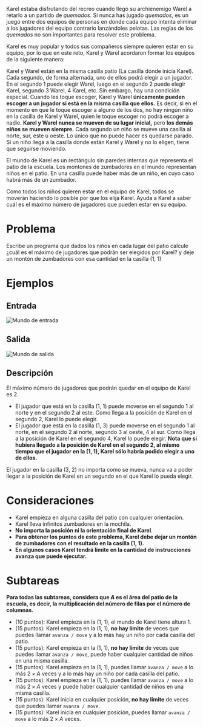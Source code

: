 Karel estaba disfrutando del recreo cuando llegó su archienemigo Warel a retarlo a un partido de _quemados_. Si nunca has jugado _quemados_, es un juego entre dos equipos de personas en donde cada equipo intenta eliminar a los jugadores del equipo contrario lanzándoles pelotas. Las reglas de los _quemados_ no son importantes para resolver este problema.

Karel es muy popular y todos sus compañeros siempre quieren estar en su equipo, por lo que en este reto, Karel y Warel acordaron formar los equipos de la siguiente manera:

Karel y Warel están en la misma casilla patio (La casilla dónde inicia Karel). Cada segundo, de forma alternada, uno de ellos podrá elegir a un jugador. En el segundo $1$ puede elegir Warel, luego en el segundo $2$ puede elegir Karel, segundo $3$ Warel, $4$ Karel, etc. Sin embargo, hay una condición especial. Cuando les toque escoger, Karel y Warel **únicamente pueden escoger a un jugador si está en la misma casilla que ellos.** Es decir, si en el momento en que le toque escoger a alguno de los dos, no hay ningún niño en la casilla de Karel y Warel, quien le toque escoger no podrá escoger a nadie. **Karel y Warel nunca se mueven de su lugar inicial,** pero **los demás niños se mueven siempre.** Cada segundo un niño se mueve una casilla al norte, sur, este u oeste. Lo único que no puede hacer es quedarse parado. Si un niño llega a la casilla donde están Karel y Warel y no lo eligen, tiene que seguirse moviendo.

El mundo de Karel es un rectángulo sin paredes internas que representa el patio de la escuela. Los montones de zumbadores en el mundo representan niños en el patio. En una casilla puede haber más de un niño, en cuyo caso habrá más de un zumbador.

Como todos los niños quieren estar en el equipo de Karel, todos se moverán haciendo lo posible por que los elija Karel. Ayuda a Karel a saber cuál es el máximo número de jugadores que pueden estar en su equipo.

# Problema

Escribe un programa que dados los niños en cada lugar del patio calcule ¿cuál es el máximo de jugadores que podrán ser elegidos por Karel? y deje un montón de zumbadores con esa cantidad en la casilla (1, 1)

# Ejemplos

## Entrada

![Mundo de entrada](sample.in.png)

## Salida

![Mundo de salida](sample.out.png)

## Descripción

El máximo número de jugadores que podrán quedar en el equipo de Karel es 2.

- El jugador que está en la casilla (1, 1) puede moverse en el segundo 1 al norte y en el segundo 2 al este. Como llega a la posición de Karel en el segundo 2, Karel lo puede elegir.
- El jugador que está en la casilla (1, 3) puede moverse en el segundo 1 al norte, en el segundo 2 al norte, segundo 3 al oeste, 4 al sur. Como llega a la posición de Karel en el segundo 4, Karel lo puede elegir. **Nota que si hubiera llegado a la posición de Karel en el segundo 2, al mismo tiempo que el jugador en la (1, 1), Karel sólo habría podido elegir a uno de ellos.**

El jugador en la casilla (3, 2) no importa como se mueva, nunca va a poder llegar a la posición de Karel en un segundo en el que Karel lo pueda elegir.

# Consideraciones

- Karel empieza en alguna casilla del patio con cualquier orientación.
- Karel lleva infinitos zumbadores en la mochila.
- **No importa la posición ni la orientación final de Karel**.
- **Para obtener los puntos de este problema, Karel debe dejar un montón de zumbadores con el resultado en la casilla (1, 1).**
- **En algunos casos Karel tendrá límite en la cantidad de instrucciones avanza que puede ejecutar.**

# Subtareas

**Para todas las subtareas, considera que $A$ es el área del patio de la escuela, es decir, la multiplicación del número de filas por el número de columnas.**

- (10 puntos): Karel empieza en la (1, 1), el mundo de Karel tiene altura 1.
- (15 puntos): Karel empieza en la (1, 1), **no hay límite** de veces que puedes llamar `avanza / move` y a lo más hay un niño por cada casilla del patio.
- (15 puntos): Karel empieza en la (1, 1), **no hay límite** de veces que puedes llamar `avanza / move`, puede haber cualquier cantidad de niños en una misma casilla.
- (15 puntos): Karel empieza en la (1, 1), puedes llamar `avanza / move` a lo más $2 \times A$ veces y a lo más hay un niño por cada casilla del patio.
- (15 puntos): Karel empieza en la (1, 1), puedes llamar `avanza / move` a lo más $2 \times A$ veces y puede haber cualquier cantidad de niños en una misma casilla.
- (15 puntos): Karel inicia en cualquier posición, **no hay límite** de veces que puedes llamar `avanza / move`.
- (15 puntos): Karel inicia en cualquier posición, puedes llamar `avanza / move` a lo más $2 \times A$ veces.
